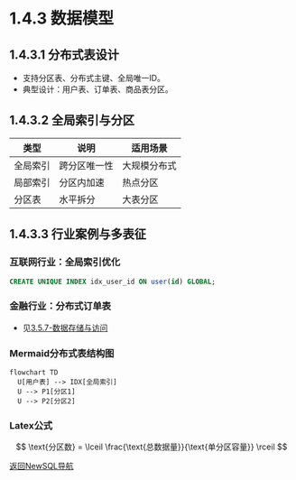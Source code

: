 # 1.4.3 数据模型

## 1.4.3.1 分布式表设计

- 支持分区表、分布式主键、全局唯一ID。
- 典型设计：用户表、订单表、商品表分区。

## 1.4.3.2 全局索引与分区

| 类型 | 说明 | 适用场景 |
|------|------|----------|
| 全局索引 | 跨分区唯一性 | 大规模分布式 |
| 局部索引 | 分区内加速 | 热点分区 |
| 分区表   | 水平拆分 | 大表分区 |

## 1.4.3.3 行业案例与多表征

### 互联网行业：全局索引优化

```sql
CREATE UNIQUE INDEX idx_user_id ON user(id) GLOBAL;
```

### 金融行业：分布式订单表

- 见[3.5.7-数据存储与访问](../../3-数据模型与算法/3.5-数据分析与ETL/3.5.7-数据存储与访问.md)

### Mermaid分布式表结构图

```mermaid
flowchart TD
  U[用户表] --> IDX[全局索引]
  U --> P1[分区1]
  U --> P2[分区2]
```

### Latex公式

$$
\text{分区数} = \lceil \frac{\text{总数据量}}{\text{单分区容量}} \rceil
$$

[返回NewSQL导航](README.md)
